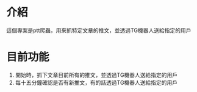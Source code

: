 # 介紹
這個專案是ptt爬蟲，用來抓特定文章的推文，並透過TG機器人送給指定的用戶

# 目前功能
1. 開始時，抓下文章目前所有的推文，並透過TG機器人送給指定的用戶
2. 每十五分鐘確認是否有新推文，有的話透過TG機器人送給指定的用戶